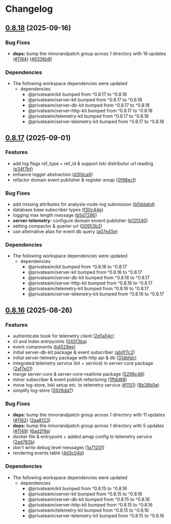 # Changelog

## [0.8.18](https://github.com/PrivateAIM/hub/compare/v0.8.17...v0.8.18) (2025-09-16)


### Bug Fixes

* **deps:** bump the minorandpatch group across 1 directory with 16 updates ([#1194](https://github.com/PrivateAIM/hub/issues/1194)) ([46336b8](https://github.com/PrivateAIM/hub/commit/46336b8d8f320705bf216bab81ed61d940ff2895))


### Dependencies

* The following workspace dependencies were updated
  * dependencies
    * @privateaim/kit bumped from ^0.8.17 to ^0.8.18
    * @privateaim/server-kit bumped from ^0.8.17 to ^0.8.18
    * @privateaim/server-db-kit bumped from ^0.8.17 to ^0.8.18
    * @privateaim/server-http-kit bumped from ^0.8.17 to ^0.8.18
    * @privateaim/telemetry-kit bumped from ^0.8.17 to ^0.8.18
    * @privateaim/server-telemetry-kit bumped from ^0.8.17 to ^0.8.18

## [0.8.17](https://github.com/PrivateAIM/hub/compare/v0.8.16...v0.8.17) (2025-09-01)


### Features

* add log flags ref_type + ref_id & support loki distributor url reading ([e34f7bf](https://github.com/PrivateAIM/hub/commit/e34f7bf6ed24347ba46a439f5382db6b0c89a9df))
* enhance logger abstraction ([d3fdca6](https://github.com/PrivateAIM/hub/commit/d3fdca6c1c18daffb76cc053be2420560999ce52))
* refactor domain event publisher & register amqp ([0f98ecf](https://github.com/PrivateAIM/hub/commit/0f98ecf3c24239d9050fd4a7c2e0bd6843cb3dc8))


### Bug Fixes

* add missing attributes for analysis-node-log submission ([b0ddabd](https://github.com/PrivateAIM/hub/commit/b0ddabd4fd8a744ad15cac877454988958319261))
* database base subscriber types ([f30c44e](https://github.com/PrivateAIM/hub/commit/f30c44eb7f891400de96104c2ea95b6d8fc5a438))
* logging max length message ([b5d7286](https://github.com/PrivateAIM/hub/commit/b5d72865376658df2501f78444d44906de1d5eb6))
* **server-telemetry:** configure domain envent publisher ([b12f240](https://github.com/PrivateAIM/hub/commit/b12f240387e8add51233c0de685eb5a65466d708))
* setting compactor & querier url ([00953b2](https://github.com/PrivateAIM/hub/commit/00953b262ecd73c1ddca2704e62c927dcf799c40))
* use alternative alias for event db query ([a07e45e](https://github.com/PrivateAIM/hub/commit/a07e45eced809ba4be8b8b356038fb88b9712a53))


### Dependencies

* The following workspace dependencies were updated
  * dependencies
    * @privateaim/kit bumped from ^0.8.16 to ^0.8.17
    * @privateaim/server-kit bumped from ^0.8.16 to ^0.8.17
    * @privateaim/server-db-kit bumped from ^0.8.16 to ^0.8.17
    * @privateaim/server-http-kit bumped from ^0.8.16 to ^0.8.17
    * @privateaim/telemetry-kit bumped from ^0.8.16 to ^0.8.17
    * @privateaim/server-telemetry-kit bumped from ^0.8.16 to ^0.8.17

## [0.8.16](https://github.com/PrivateAIM/hub/compare/v0.8.15...v0.8.16) (2025-08-26)


### Features

* authenticate hook for telemetry client ([2d1a04c](https://github.com/PrivateAIM/hub/commit/2d1a04cc0c74bea22b2187e592bdf761d6fc598a))
* cli and index entrpyoints ([045f3ba](https://github.com/PrivateAIM/hub/commit/045f3ba0bae085d0c1fc20f049193b4bbe91f40b))
* event components ([b4529ee](https://github.com/PrivateAIM/hub/commit/b4529eec406d03ac83c9843f06997c3e4abc4eff))
* initial server-db-kit package & event subscriber ([ab0f7c2](https://github.com/PrivateAIM/hub/commit/ab0f7c2ba4e87b6c3794f941dfd90a08aefd3730))
* initial server-telmetry package with http api & db ([31dbfdc](https://github.com/PrivateAIM/hub/commit/31dbfdcd7c5a0d833aa5021c44da00fb8685e55e))
* integrated telemetry service (kit + service) in server-core package ([2af7e01](https://github.com/PrivateAIM/hub/commit/2af7e0145e89884d3473568e3bbcee2911e2bb73))
* merge server-core & server-core-realtime package ([5298c48](https://github.com/PrivateAIM/hub/commit/5298c48705aa3cc9a2a7ff9e452a8ae1b26e57d8))
* minor subscriber & event publish refactoring ([1ffdd68](https://github.com/PrivateAIM/hub/commit/1ffdd6853283409e83d1d9bb89a67e2964e3cb35))
* move log-store, loki setup etc. to telemetry service ([#1151](https://github.com/PrivateAIM/hub/issues/1151)) ([8b38b0e](https://github.com/PrivateAIM/hub/commit/8b38b0ee0fafafb121eb4efb0aaf548c27edcde4))
* simplify log-store ([5928dd7](https://github.com/PrivateAIM/hub/commit/5928dd72429d2ee0582da05252c2b5f3f9b3cb28))


### Bug Fixes

* **deps:** bump the minorandpatch group across 1 directory with 11 updates ([#1162](https://github.com/PrivateAIM/hub/issues/1162)) ([2aa8123](https://github.com/PrivateAIM/hub/commit/2aa8123394aafdd3dbc1eb5284a2bdc5fcc659a9))
* **deps:** bump the minorandpatch group across 1 directory with 5 updates ([#1149](https://github.com/PrivateAIM/hub/issues/1149)) ([6ad2f9a](https://github.com/PrivateAIM/hub/commit/6ad2f9aa8f9a9e93e3624ec8d6bf2517c122822a))
* docker file & entrypoint + added amqp config to telemetry service ([2ad782b](https://github.com/PrivateAIM/hub/commit/2ad782bf188ad087d4e4d720eb2812254dcc202e))
* don't write debug level messages ([1a71201](https://github.com/PrivateAIM/hub/commit/1a71201e91ad9f94c316bcf9345b8a37a1a9cc50))
* rendering events table ([4d3c04d](https://github.com/PrivateAIM/hub/commit/4d3c04dedb2a12d3aca5c22e35d9ab3b0bfa4e21))


### Dependencies

* The following workspace dependencies were updated
  * dependencies
    * @privateaim/kit bumped from ^0.8.15 to ^0.8.16
    * @privateaim/server-kit bumped from ^0.8.15 to ^0.8.16
    * @privateaim/server-db-kit bumped from ^0.8.15 to ^0.8.16
    * @privateaim/server-http-kit bumped from ^0.8.15 to ^0.8.16
    * @privateaim/telemetry-kit bumped from ^0.8.15 to ^0.8.16
    * @privateaim/server-telemetry-kit bumped from ^0.8.15 to ^0.8.16
